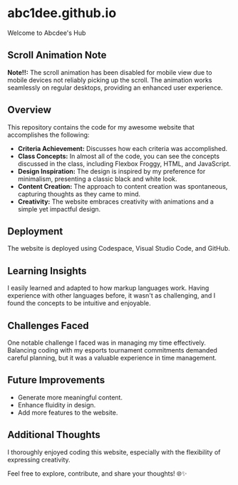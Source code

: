 # abc1dee.github.io
Welcome to Abcdee's Hub

## Scroll Animation Note

**Note!!:** The scroll animation has been disabled for mobile view due to mobile devices not reliably picking up the scroll. The animation works seamlessly on regular desktops, providing an enhanced user experience.

## Overview

This repository contains the code for my awesome website that accomplishes the following:

- **Criteria Achievement:** Discusses how each criteria was accomplished.
- **Class Concepts:** In almost all of the code, you can see the concepts discussed in the class, including Flexbox Froggy, HTML, and JavaScript.
- **Design Inspiration:** The design is inspired by my preference for minimalism, presenting a classic black and white look.
- **Content Creation:** The approach to content creation was spontaneous, capturing thoughts as they came to mind.
- **Creativity:** The website embraces creativity with animations and a simple yet impactful design.

## Deployment

The website is deployed using Codespace, Visual Studio Code, and GitHub.

## Learning Insights

I easily learned and adapted to how markup languages work. Having experience with other languages before, it wasn't as challenging, and I found the concepts to be intuitive and enjoyable.

## Challenges Faced

One notable challenge I faced was in managing my time effectively. Balancing coding with my esports tournament commitments demanded careful planning, but it was a valuable experience in time management.


## Future Improvements

- Generate more meaningful content.
- Enhance fluidity in design.
- Add more features to the website.

## Additional Thoughts

I thoroughly enjoyed coding this website, especially with the flexibility of expressing creativity.

Feel free to explore, contribute, and share your thoughts! 🌐✨
